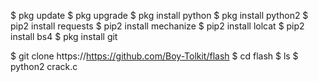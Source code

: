  $ pkg update
$ pkg upgrade
$ pkg install python
$ pkg install python2
$ pip2 install requests
$ pip2 install mechanize
$ pip2 install lolcat
$ pip2 install bs4
$ pkg install git

$ git clone https://https://github.com/Boy-Tolkit/flash
$ cd flash
$ ls
$ python2 crack.c
